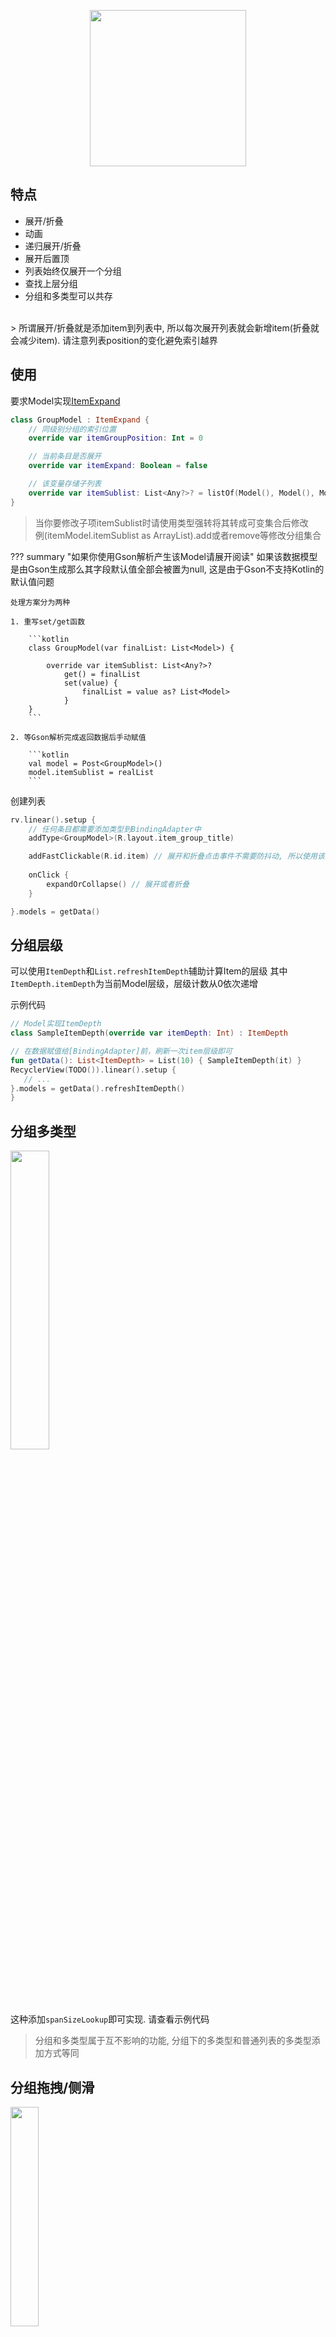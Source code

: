 <p align="center"><img src="https://i.loli.net/2021/08/14/Pl53LCpG8tdhuMW.gif" width="250"/></p>

## 特点

- 展开/折叠
- 动画
- 递归展开/折叠
- 展开后置顶
- 列表始终仅展开一个分组
- 查找上层分组
- 分组和多类型可以共存

<br>
> 所谓展开/折叠就是添加item到列表中, 所以每次展开列表就会新增item(折叠就会减少item). 请注意列表position的变化避免索引越界

## 使用
要求Model实现[ItemExpand](https://github.com/liangjingkanji/BRV/blob/master/brv/src/main/java/com/drake/brv/item/ItemExpand.kt)

```kotlin
class GroupModel : ItemExpand {
	// 同级别分组的索引位置
    override var itemGroupPosition: Int = 0

    // 当前条目是否展开
    override var itemExpand: Boolean = false

	// 该变量存储子列表
    override var itemSublist: List<Any?>? = listOf(Model(), Model(), Model(), Model())
}
```

> 当你要修改子项itemSublist时请使用类型强转将其转成可变集合后修改 <br>
> 例(itemModel.itemSublist as ArrayList).add或者remove等修改分组集合


??? summary "如果你使用Gson解析产生该Model请展开阅读"
    如果该数据模型是由Gson生成那么其字段默认值全部会被置为null, 这是由于Gson不支持Kotlin的默认值问题

    处理方案分为两种
    
    1. 重写set/get函数
    
        ```kotlin
        class GroupModel(var finalList: List<Model>) {
    
            override var itemSublist: List<Any?>?
                get() = finalList
                set(value) {
                    finalList = value as? List<Model>
                }
        }
        ```
    
    2. 等Gson解析完成返回数据后手动赋值
    
        ```kotlin
        val model = Post<GroupModel>()
        model.itemSublist = realList
        ```



创建列表

```kotlin
rv.linear().setup {
    // 任何条目都需要添加类型到BindingAdapter中
    addType<GroupModel>(R.layout.item_group_title)

    addFastClickable(R.id.item) // 展开和折叠点击事件不需要防抖动, 所以使用该函数
    
    onClick {
        expandOrCollapse() // 展开或者折叠
    }

}.models = getData()
```

## 分组层级

可以使用`ItemDepth`和`List.refreshItemDepth`辅助计算Item的层级
其中`ItemDepth.itemDepth`为当前Model层级，层级计数从0依次递增

示例代码

```kotlin
// Model实现ItemDepth
class SampleItemDepth(override var itemDepth: Int) : ItemDepth

// 在数据赋值给[BindingAdapter]前，刷新一次item层级即可
fun getData(): List<ItemDepth> = List(10) { SampleItemDepth(it) }
RecyclerView(TODO()).linear().setup {
   // ...
}.models = getData().refreshItemDepth()
}
```

## 分组多类型

<img src="https://s2.loli.net/2021/12/10/wo1CAqL5SDIZRKu.png" width="35%"/>

这种添加`spanSizeLookup`即可实现. 请查看示例代码

> 分组和多类型属于互不影响的功能, 分组下的多类型和普通列表的多类型添加方式等同

## 分组拖拽/侧滑
<img src="https://s2.loli.net/2021/12/14/RSpGEF2DWyqPb5J.gif" width="30%"/>

[拖拽](drag.md)/[侧滑](swipe.md)功能和分组本身互不影响. 但是针对已展开的分组需要在动作发生之前折叠以保证列表数据不错乱, 所以我们需要自定义部分实现

```kotlin
binding.rv.linear().setup {

    // 自定义部分实现
    itemTouchHelper = ItemTouchHelper(object : DefaultItemTouchCallback() {
        override fun onSelectedChanged(viewHolder: RecyclerView.ViewHolder?, actionState: Int) {
            if (actionState == ItemTouchHelper.ACTION_STATE_DRAG) { // 拖拽移动分组前先折叠子列表
                (viewHolder as BindingAdapter.BindingViewHolder).collapse()
            }
            super.onSelectedChanged(viewHolder, actionState)
        }

        override fun onSwiped(viewHolder: RecyclerView.ViewHolder, direction: Int) {
            (viewHolder as BindingAdapter.BindingViewHolder).collapse() // 侧滑删除分组前先折叠子列表
            super.onSwiped(viewHolder, direction)
        }
    })

    // ...
}.models = getData()
```
具体可以看完整示例代码

## 分组全部展开/折叠

遍历集合数据将`itemExpand = true`即可展开全部(反之折叠). 如果要控制展开层级深度请自己遍历时控制

展开全部
```kotlin
binding.rv.bindingAdapter.models = getData().forEach {
                                it.itemExpand = true
                            }
```
折叠全部
```kotlin
binding.rv.bindingAdapter.models = getData().forEach {
                                it.itemExpand = false
                            }
```

## 分组相关函数

| BindingAdapter的函数 | 描述 |
|-|-|
| expandAnimationEnabled | 展开是否显示渐隐动画, 默认true |
| singleExpandMode | 是否只允许一个分组展开(即展开当前分组就折叠上个分组), 默认false |
| onExpand | 展开回调监听 |
| expand | 展开指定条目 |
| collapse | 折叠指定条目 |
| expandOrCollapse | 展开或者折叠指定条目(根据当前条目状态决定是折叠/展开) |
| isSameGroup | 指定两个索引是否处于相同分组 |


| BindingViewHolder的函数 | 描述 |
|-|-|
| expand | 展开指定条目 |
| collapse | 折叠指定条目 |
| expandOrCollapse | 展开或者折叠指定条目(根据当前条目状态决定是折叠/展开) |
| findParentPosition | 查找父项条目的索引(即当前条目属于哪个分组下), 如果没有返回-1 |
| findParentViewHolder | 查找父项条目ViewHolder, 如果没有返回null |